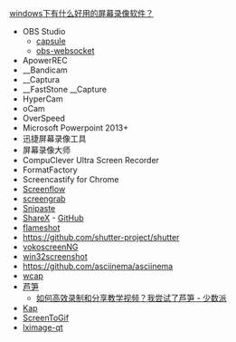 [windows下有什么好用的屏幕录像软件？](https://www.zhihu.com/question/22202142)

- OBS Studio
  - [capsule](https://github.com/itchio/capsule) 
  - [obs-websocket](https://github.com/obsproject/obs-websocket)
- ApowerREC
- __Bandicam
- __Captura
- __FastStone __Capture
- HyperCam
- oCam
- OverSpeed
- Microsoft Powerpoint 2013+
- 迅捷屏幕录像工具
- 屏幕录像大师
- CompuClever Ultra Screen Recorder
- FormatFactory
- Screencastify for Chrome
- [Screenflow](https://sspai.com/post/71918)
- [screengrab](https://github.com/lxqt/screengrab)
- [Snipaste](https://www.zhihu.com/pin/1319210101270749184)
- [ShareX](https://getsharex.com/) - [GitHub](https://github.com/ShareX/ShareX)
- [flameshot](https://github.com/flameshot-org/flameshot)
- https://github.com/shutter-project/shutter
- [vokoscreenNG](https://github.com/vkohaupt/vokoscreenNG)
- [win32screenshot](https://github.com/northwoodspd/win32screenshot)
- https://github.com/asciinema/asciinema
- [wcap](https://github.com/mmozeiko/wcap)
- [芦笋](https://lusun.com/)
  - [如何高效录制和分享教学视频？我尝试了芦笋 - 少数派](https://sspai.com/post/71918)
- [Kap](https://github.com/wulkano/Kap)
- [ScreenToGif](https://github.com/NickeManarin/ScreenToGif)
- [lximage-qt](https://github.com/lxqt/lximage-qt)
